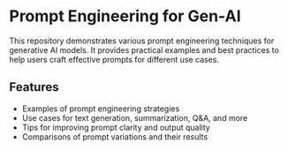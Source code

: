 # Prompt Engineering for Gen-AI

This repository demonstrates various prompt engineering techniques for generative AI models. It provides practical examples and best practices to help users craft effective prompts for different use cases.

## Features

- Examples of prompt engineering strategies
- Use cases for text generation, summarization, Q&A, and more
- Tips for improving prompt clarity and output quality
- Comparisons of prompt variations and their results